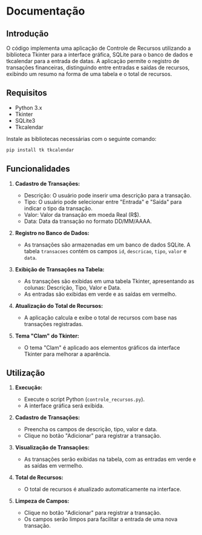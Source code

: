 # Documentação

## Introdução

O código implementa uma aplicação de Controle de Recursos utilizando a biblioteca Tkinter para a interface gráfica, SQLite para o banco de dados e tkcalendar para a entrada de datas. A aplicação permite o registro de transações financeiras, distinguindo entre entradas e saídas de recursos, exibindo um resumo na forma de uma tabela e o total de recursos.

## Requisitos

- Python 3.x
- Tkinter
- SQLite3
- Tkcalendar

Instale as bibliotecas necessárias com o seguinte comando:

```bash
pip install tk tkcalendar
```

## Funcionalidades

1. **Cadastro de Transações:**
   - Descrição: O usuário pode inserir uma descrição para a transação.
   - Tipo: O usuário pode selecionar entre "Entrada" e "Saída" para indicar o tipo da transação.
   - Valor: Valor da transação em moeda Real (R$).
   - Data: Data da transação no formato DD/MM/AAAA.

2. **Registro no Banco de Dados:**
   - As transações são armazenadas em um banco de dados SQLite. A tabela `transacoes` contém os campos `id`, `descricao`, `tipo`, `valor` e `data`.

3. **Exibição de Transações na Tabela:**
   - As transações são exibidas em uma tabela Tkinter, apresentando as colunas: Descrição, Tipo, Valor e Data.
   - As entradas são exibidas em verde e as saídas em vermelho.

4. **Atualização do Total de Recursos:**
   - A aplicação calcula e exibe o total de recursos com base nas transações registradas.

5. **Tema "Clam" do Tkinter:**
   - O tema "Clam" é aplicado aos elementos gráficos da interface Tkinter para melhorar a aparência.

## Utilização

1. **Execução:**
   - Execute o script Python (`controle_recursos.py`).
   - A interface gráfica será exibida.

2. **Cadastro de Transações:**
   - Preencha os campos de descrição, tipo, valor e data.
   - Clique no botão "Adicionar" para registrar a transação.

3. **Visualização de Transações:**
   - As transações serão exibidas na tabela, com as entradas em verde e as saídas em vermelho.

4. **Total de Recursos:**
   - O total de recursos é atualizado automaticamente na interface.

5. **Limpeza de Campos:**
   - Clique no botão "Adicionar" para registrar a transação.
   - Os campos serão limpos para facilitar a entrada de uma nova transação.
